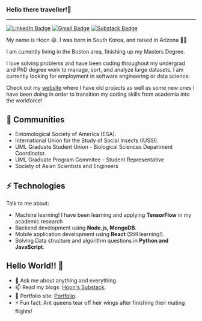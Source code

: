 ### Hello there traveller!👋

---
[![LinkedIn Badge](https://img.shields.io/badge/-hoonkang-blue?style=flat-square&logo=Linkedin&logoColor=white)](https://www.linkedin.com/in/hoon-kang-az/)
[![Gmail Badge](https://img.shields.io/badge/-bhoonkang@gmail.com-c14438?style=flat-square&logo=Gmail&logoColor=white&link=mailto:mailharshkhatri@gmail.com)](mailto:mailharshkhatri@gmail.com)
[![Substack Badge](https://img.shields.io/badge/-Substack-FF4500?style=flat-square&logo=substack&logoColor=white)](https://hoonkang.substack.com/)

My name is Hoon 😃. I was born in South Korea, and raised in Arizona 🌵🌵

I am currently living in the Boston area, finishing up my Masters Degree.

I love solving problems and have been coding throughout my undergrad and PhD degree work to manage, sort, and analyze large datasets. I am currently looking for employment in software engineering or data science. 

Check out my [website](https://hoonkang.net) where I have old projects as well as some new ones I have been doing in order to transition my coding skills from academia into the workforce!

## 👯 Communities
* Entomological Society of America (ESA).
* International Union for the Study of Social Insects (IUSSI).
* UML Graduate Student Union - Biological Sciences Department Coordinator.
* UML Graduate Program Commitee - Student Representative
* Society of Asian Scientists and Engineers
## ⚡ Technologies
Talk to me about:
- Machine learning! I have been learning and applying **TensorFlow** in my academic research
- Backend development using **Node.js, MongoDB**.
- Mobile application development using **React** (Still learning!).
- Solving Data structure and algorithm questions in **Python and JavaScript**.
## Hello World!! 🤔
- 💬 Ask me about anything and everything.
- 📫 Read my blogs: [Hoon's Substack](https://hoonkang.substack.com/).
- 🎯 Portfolio site: [Portfolio](https://hoonkang.net).
- ⚡ Fun fact: Ant queens tear off heir wings after finishing their mating flights!
